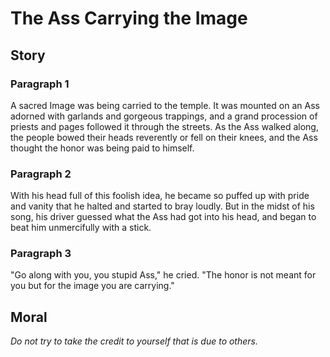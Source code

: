 
# The Ass Carrying the Image

## Story


### Paragraph 1

A sacred Image was being carried to the temple. It was mounted on an Ass adorned with garlands and gorgeous trappings, and a grand procession of priests and pages followed it through the streets. As the Ass walked along, the people bowed their heads reverently or fell on their knees, and the Ass thought the honor was being paid to himself.



### Paragraph 2

With his head full of this foolish idea, he became so puffed up with pride and vanity that he halted and started to bray loudly. But in the midst of his song, his driver guessed what the Ass had got into his head, and began to beat him unmercifully with a stick.



### Paragraph 3

"Go along with you, you stupid Ass," he cried. "The honor is not meant for you but for the image you are carrying."



## Moral

_Do not try to take the credit to yourself that is due to others._

